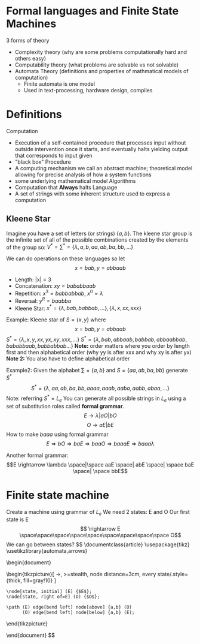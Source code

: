 # Formal languages and Finite State Machines
3 forms of theory
* Complexity theory (why are some problems computationally hard and others easy)
* Computability theory (what problems are solvable vs not solvable)
* Automata Theory (definitions and properties of mathmatical models of computation)
	* Finite automata is one model
	* Used in text-processing, hardware design, compiles

# Definitions
Computation
* Execution of a self-contained procedure that processes input without outside intervention once it starts, and eventually halts yielding output that corresponds to input given
* "black box"
Procedure
* A computing mechanism we call an abstract machine; theoretical model allowing for precise analysis of how a system functions
* some underlying mathematical model
Algorithms 
* Computation that **Always** halts
Language
* A set of strings with some inherent structure used to express a computation



## Kleene Star
Imagine you have a set of letters (or strings) $\{a,b\}$. The kleene star group is the infinite set of all of the possible combinations created by the elements of the group so:
$V^{*}= \sum^{*}= \{ \lambda, a, b, aa, ab, ba, bb, ...\}$

We can do operations on these languages so let 
$$x = bab, y = abbaab $$
- Length: |x| = 3
- Concatenation: $xy = bababbaab$
- Repetition: $x^{3} = babbabbab$, $x^{0} = \lambda$
- Reversal: $y^{R} = baabba$
- Kleene Star: $x^{*}=\{\lambda,bab,babbab,...\}, \{\lambda, x, xx, xxx\}$

Example: Kleene star of $S = \{x,y\}$ where
$$x = bab, y = abbaab $$
$S^{*} = \{\lambda, x, y, xx, yx, xy, xxx,...\}$
$S^{*} = \{\lambda, bab, abbaab, babbab, abbaabbab, bababbaab, babbabbab...\}$
**Note:** order matters where you order by length first and then alphabetical order (why yy is after xxx and why xy is after yx)
**Note 2:** You also have to define alphabetical order

Example2: Given the alphabet $\sum = \{a,b\}$ and $S = \{aa,ab,ba,bb\}$
generate $S^{*}$
$$S^{*}=\{\lambda, aa, ab, ba, bb, aaaa, aaab, aaba, aabb, abaa,...\}
$$
Note: referring $S^{*} = L_{e}$ 
You can generate all possible strings in $L_{e}$ using a set of substitution roles called **formal grammar**. 
$$E \rightarrow \lambda | aO | bO$$
$$ O \rightarrow aE | bE$$
How to make $baaa$ using formal grammar
$$E \Rightarrow bO \Rightarrow baE \Rightarrow baaO \Rightarrow baaaE \Rightarrow baaa\lambda$$

Another formal grammar:
$$E \rightarrow \lambda \space|\space aaE \space| abE \space| \space baE \space| \space bbE$$
# Finite state machine

Create a machine using grammar of $L_{e}$
We need 2 states: E and O
Our first state is E
$$ \rightarrow E \space\space\space\space\space\space\space\space\space O$$
We can go between states?
$$
\documentclass{article}
\usepackage{tikz}
\usetikzlibrary{automata,arrows}

\begin{document}

\begin{tikzpicture}[
    ->,
    >=stealth,
    node distance=3cm,
    every state/.style={thick, fill=gray!10}
]

    \node[state, initial] (E) {$E$};
    \node[state, right of=E] (O) {$O$};
    
    \path (E) edge[bend left] node[above] {a,b} (O)
          (O) edge[bend left] node[below] {a,b} (E);

\end{tikzpicture}

\end{document}
$$
